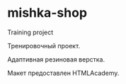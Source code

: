 # mishka-shop
Training project


Тренировочный проект.

Адаптивная резиновая верстка.

Макет предоставлен HTMLAcademy.
